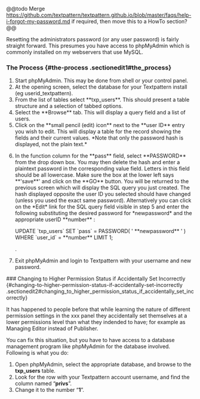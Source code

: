 @@todo Merge https://github.com/textpattern/textpattern.github.io/blob/master/faqs/help-i-forgot-my-password.md if required, then move this to a HowTo section?@@

Resetting the administrators password (or any user password) is fairly
straight forward. This presumes you have access to phpMyAdmin which is
commonly installed on my webservers that use MySQL.

### The Process {#the-process .sectionedit1#the_process}

<ol>
<li>
Start phpMyAdmin. This may be done from shell or your control panel.

</li>
<li>
At the opening screen, select the database for your Textpattern install
(eg userid_textpattern).

</li>
<li>
From the list of tables select **txp_users**. This should present a
table structure and a selection of tabbed options.

</li>
<li>
Select the **Browse** tab. This will display a query field and a list of
users.

</li>
<li>
Click on the **small pencil (edit) icon** next to the **user ID** entry
you wish to edit. This will display a table for the record showing the
fields and their current values. *Note that only the password hash is
displayed, not the plain text.*

</li>
<li>
<p>
In the function column for the **pass** field, select **PASSWORD** from
the drop down box. You may then delete the hash and enter a plaintext
password in the corresponding value field. Letters in this field should
be all lowercase. Make sure the box at the lower left says **'save**'
and click on the **GO** button. You will be returned to the previous
screen which will display the SQL query you just created. The hash
displayed opposite the user ID you selected should have changed (unless
you used the exact same password). Alternatively you can click on the
*Edit* link for the SQL query field visible in step 5 and enter the
following substituting the desired password for *newpassword* and the
appropriate userID **number** :

</p>
    UPDATE `txp_users` SET `pass` = PASSWORD( ' **newpassword** ' ) WHERE `user_id` = **number** LIMIT 1;

<p>
.

</p>
</li>
<li>
Exit phpMyAdmin and login to Textpattern with your username and new
password.

</li>
</ol>
### Changing to Higher Permission Status if Accidentally Set Incorrectly {#changing-to-higher-permission-status-if-accidentally-set-incorrectly .sectionedit2#changing_to_higher_permission_status_if_accidentally_set_incorrectly}

It has happened to people before that while learning the nature of
different permission settings in the xxx panel they accidentally set
themselves at a lower permissions level than what they indended to have;
for example as Managing Editor instead of Publisher.

You can fix this situation, but you have to have access to a database
management program like phpMyAdmin for the database involved. Following
is what you do:

1.  Open phpMyAdmin, select the appropriate database, and browse to the
    **txp_users** table.
2.  Look for the row with your Textpattern account username, and find
    the column named “**privs**”.
3.  Change it to the number “**1**”.

